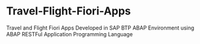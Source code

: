 # Travel-Flight-Fiori-Apps
Travel and Flight Fiori Apps Developed in SAP BTP ABAP Environment
using ABAP RESTFul Application Programming Language
